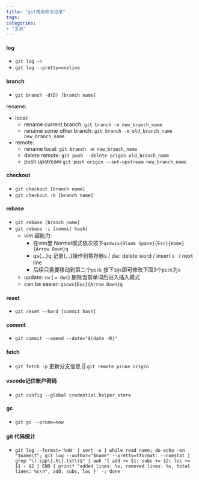 ```yaml
---
title: "git常用命令记录"
tags: 
categories: 
- "工具"
---
```


#### log
* `git log -n`
* `git log --pretty=oneline`

#### branch
* `git branch -d(D) [branch name]`

rename: 
* local:
	* rename current branch: `git branch -m new_branch_name`
	* rename some other branch: `git branch -m old_branch_name new_branch_name`
* remote:
	* rename local:	`git branch -m new_branch_name`
	* delete remote: `git push --delete origin old_branch_name`
	* push upstream `git push origin --set-upstream new_branch_name`

#### checkout
* `git checkout [branch name]`
* `git checkout -b [branch name]`

#### rebase
* `git rebase [branch name]`
* `git rebase -i [commit hash]`
	* vim 超能力:
		* 在vim里 Normal模式依次按下`qsdwis{Blank Space}{Esc}{Home}{Arrow Down}q`
		* qs{...}q 记录{...}操作到寄存器s / dw: delete word / insert `s ` / next line
		* 后续只需要移动到第二个`pick` 按下`3@s`即可修改下面3个`pick`为`s`
	* update: `cw` ( `= dwi`) 删除当前单词后进入插入模式
	* can be easier: `qscws{Esc}{Arrow Down}q`

#### reset
* `git reset --hard [commit hash]`

#### commit
* `git commit --amend --date="$(date -R)"`

#### fetch
* `git fetch -p` 更新分支信息 || `git remote prune origin`

#### vscode记住账户密码
* `git config --global credential.helper store`

#### gc
* `git gc --prune=now`

#### git 代码统计

* `git log --format='%aN' | sort -u | while read name; do echo -en "$name\t"; git log --author="$name" --pretty=tformat: --numstat | grep "\(.cpp\|.h\|.txt\)$" | awk '{ add += $1; subs += $2; loc += $1 - $2 } END { printf "added lines: %s, removed lines: %s, total lines: %s\n", add, subs, loc }' -; done`